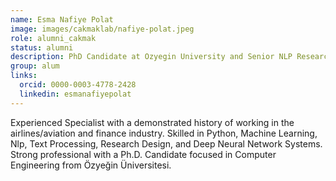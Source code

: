 ```yaml
---
name: Esma Nafiye Polat
image: images/cakmaklab/nafiye-polat.jpeg
role: alumni_cakmak
status: alumni
description: PhD Candidate at Ozyegin University and Senior NLP Researcher at Afiniti, Istanbul
group: alum
links:
  orcid: 0000-0003-4778-2428
  linkedin: esmanafiyepolat
---
```


Experienced Specialist with a demonstrated history of working in the airlines/aviation and finance industry. Skilled in Python, Machine Learning, Nlp, Text Processing, Research Design, and Deep Neural Network Systems. Strong professional with a Ph.D. Candidate focused in Computer Engineering from Özyeğin Üniversitesi.